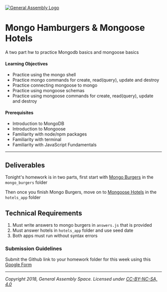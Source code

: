 [![General Assembly Logo](/ga_cog.png)](https://generalassemb.ly)

# Mongo Hamburgers & Mongoose Hotels

A two part hw to practice Mongodb basics and mongoose basics

#### Learning Objectives

- Practice using the mongo shell
- Practice mongo commands for create, read(query), update and destroy
- Practice connecting mongoose to mongo
- Practice using mongoose schemas
- Practice using mongoose commands for create, read(query),  update and destroy

#### Prerequisites

- Introduction to MongoDB
- Introduction to Mongoose
- Familiarity with node/npm packages
- Familiarity with terminal
- Familiarity with JavaScript Fundamentals

---

## Deliverables

Tonight's homework is in two parts, first start with [Mongo Burgers](mongo_burgers/README.md) in the `mongo_burgers` folder

Then once you finish Mongo Burgers, move on to [Mongoose Hotels](hotels_app/README.md) in the `hotels_app` folder


## Technical Requirements
1. Must write answers to mongo burgers in `answers.js` that is provided
2. Must answer hotels in `hotels_app` folder and use seed date
3. Both apps must run without syntax errors

### Submission Guidelines
Submit the Github link to your homework folder for this week using this [Google Form](https://docs.google.com/forms/d/e/1FAIpQLSfUPnan89JtgRPEbK7GK2yXfUG18y5zzq3szuiXsQ6Md_Julw/viewform)

---

*Copyright 2018, General Assembly Space. Licensed under [CC-BY-NC-SA, 4.0](https://creativecommons.org/licenses/by-nc-sa/4.0/)*
